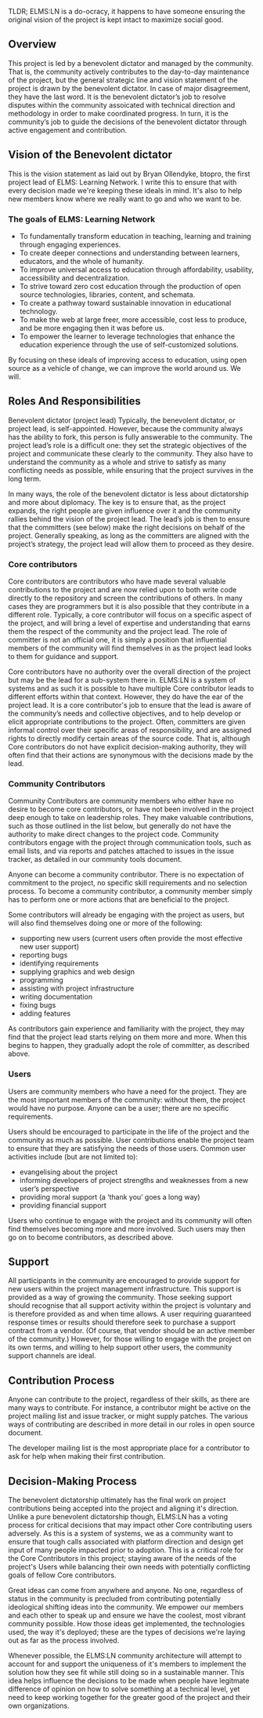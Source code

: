 TLDR; ELMS:LN is a do-ocracy, it happens to have someone ensuring the original vision of the project is kept intact to maximize social good.

## Overview
This project is led by a benevolent dictator and managed by the community. That is, the community actively contributes to the day-to-day maintenance of the project, but the general strategic line and vision statement of the project is drawn by the benevolent dictator. In case of major disagreement, they have the last word. It is the benevolent dictator’s job to resolve disputes within the community assoicated with technical direction and methodology in order to make coordinated progress. In turn, it is the community’s job to guide the decisions of the benevolent dictator through active engagement and contribution.

## Vision of the Benevolent dictator
This is the vision statement as laid out by Bryan Ollendyke, btopro, the first project lead of ELMS: Learning Network. I write this to ensure that with every decision made we're keeping these ideals in mind. It's also to help new members know where we really want to go and who we want to be.

### The goals of ELMS: Learning Network
- To fundamentally transform education in teaching, learning and training through engaging experiences.
- To create deeper connections and understanding between learners, educators, and the whole of humanity.
- To improve universal access to education through affordability, usability, accessibility and decentralization.
- To strive toward zero cost education through the production of open source technologies, libraries, content, and schemata.
- To create a pathway toward sustainable innovation in educational technology.
- To make the web at large freer, more accessible, cost less to produce, and be more engaging then it was before us.
- To empower the learner to leverage technologies that enhance the education experience through the use of self-customized solutions.


By focusing on these ideals of improving access to education, using open source as a vehicle of change, we can improve the world around us. We will.

## Roles And Responsibilities
Benevolent dictator (project lead)
Typically, the benevolent dictator, or project lead, is self-appointed. However, because the community always has the ability to fork, this person is fully answerable to the community. The project lead’s role is a difficult one: they set the strategic objectives of the project and communicate these clearly to the community. They also have to understand the community as a whole and strive to satisfy as many conflicting needs as possible, while ensuring that the project survives in the long term.

In many ways, the role of the benevolent dictator is less about dictatorship and more about diplomacy. The key is to ensure that, as the project expands, the right people are given influence over it and the community rallies behind the vision of the project lead. The lead’s job is then to ensure that the committers (see below) make the right decisions on behalf of the project. Generally speaking, as long as the committers are aligned with the project’s strategy, the project lead will allow them to proceed as they desire.

### Core contributors
Core contributors are contributors who have made several valuable contributions to the project and are now relied upon to both write code directly to the repository and screen the contributions of others. In many cases they are programmers but it is also possible that they contribute in a different role. Typically, a core contributor will focus on a specific aspect of the project, and will bring a level of expertise and understanding that earns them the respect of the community and the project lead. The role of committer is not an official one, it is simply a position that influential members of the community will find themselves in as the project lead looks to them for guidance and support.

Core contributors have no authority over the overall direction of the project but may be the lead for a sub-system there in. ELMS:LN is a system of systems and as such it is possible to have multiple Core contributor leads to different efforts within that context. However, they do have the ear of the project lead. It is a core contributor's job to ensure that the lead is aware of the community’s needs and collective objectives, and to help develop or elicit appropriate contributions to the project. Often, committers are given informal control over their specific areas of responsibility, and are assigned rights to directly modify certain areas of the source code. That is, although Core contributors do not have explicit decision-making authority, they will often find that their actions are synonymous with the decisions made by the lead.

### Community Contributors
Community Contributors are community members who either have no desire to become core contributors, or have not been involved in the project deep enough to take on leadership roles. They make valuable contributions, such as those outlined in the list below, but generally do not have the authority to make direct changes to the project code. Community contributors engage with the project through communication tools, such as email lists, and via reports and patches attached to issues in the issue tracker, as detailed in our community tools document.

Anyone can become a community contributor. There is no expectation of commitment to the project, no specific skill requirements and no selection process. To become a community contributor, a community member simply has to perform one or more actions that are beneficial to the project.

Some contributors will already be engaging with the project as users, but will also find themselves doing one or more of the following:

- supporting new users (current users often provide the most effective new user support)
- reporting bugs
- identifying requirements
- supplying graphics and web design
- programming
- assisting with project infrastructure
- writing documentation
- fixing bugs
- adding features

As contributors gain experience and familiarity with the project, they may find that the project lead starts relying on them more and more. When this begins to happen, they gradually adopt the role of committer, as described above.

### Users
Users are community members who have a need for the project. They are the most important members of the community: without them, the project would have no purpose. Anyone can be a user; there are no specific requirements.

Users should be encouraged to participate in the life of the project and the community as much as possible. User contributions enable the project team to ensure that they are satisfying the needs of those users. Common user activities include (but are not limited to):

- evangelising about the project
- informing developers of project strengths and weaknesses from a new user’s perspective
- providing moral support (a ‘thank you’ goes a long way)
- providing financial support

Users who continue to engage with the project and its community will often find themselves becoming more and more involved. Such users may then go on to become contributors, as described above.

## Support
All participants in the community are encouraged to provide support for new users within the project management infrastructure. This support is provided as a way of growing the community. Those seeking support should recognise that all support activity within the project is voluntary and is therefore provided as and when time allows. A user requiring guaranteed response times or results should therefore seek to purchase a support contract from a vendor. (Of course, that vendor should be an active member of the community.) However, for those willing to engage with the project on its own terms, and willing to help support other users, the community support channels are ideal.

## Contribution Process
Anyone can contribute to the project, regardless of their skills, as there are many ways to contribute. For instance, a contributor might be active on the project mailing list and issue tracker, or might supply patches. The various ways of contributing are described in more detail in our roles in open source document.

The developer mailing list is the most appropriate place for a contributor to ask for help when making their first contribution.

## Decision-Making Process
The benevolent dictatorship ultimately has the final work on project contributions being accepted into the project and aligning it's direction. Unlike a pure benevolent dictatorship though, ELMS:LN has a voting process for critical decisions that may impact other Core contributing users adversely. As this is a system of systems, we as a community want to ensure that tough calls associated with platform direction and design get input of many people impacted prior to adoption. This is a critical role for the Core Contributors in this project; staying aware of the needs of the project's Users while balancing their own needs with potentially conflicting goals of fellow Core contributors.

Great ideas can come from anywhere and anyone. No one, regardless of status in the community is precluded from contributing potentially ideological shifting ideas into the community. We empower our members and each other to speak up and ensure we have the coolest, most vibrant community possible. How those ideas get implemented, the technologies used, the way it's deployed; these are the types of decisions we're laying out as far as the process involved.

Whenever possible, the ELMS:LN community architecture will attempt to account for and support the uniqueness of it's members to implement the solution how they see fit while still doing so in a sustainable manner. This idea helps influence the decisions to be made when people have legitmate difference of opinion on how to solve something at a technical level, yet need to keep working together for the greater good of the project and their own organizations.
